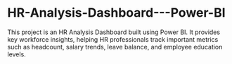 # HR-Analysis-Dashboard---Power-BI
This project is an HR Analysis Dashboard built using Power BI. It provides key workforce insights, helping HR professionals track important metrics such as headcount, salary trends, leave balance, and employee education levels.
